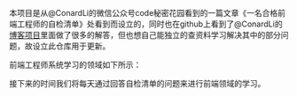 本项目是从@ConardLi的微信公众号code秘密花园看到的一篇文章《一名合格前端工程师的自检清单》处看到而设立的，同时也在github上看到了@ConardLi的[博客项目](https://github.com/ConardLi/ConardLi.github.io)里面做了很多的解答，但也想自己能独立的查资料学习解决其中的部分问题，故设立此仓库用于更新。

前端工程师系统学习的领域如下所示：



接下来的时间我们将每天通过回答自检清单的问题来进行前端领域的学习。